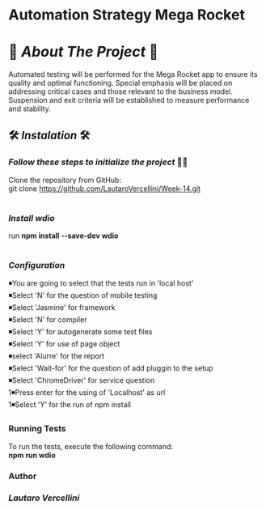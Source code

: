 # **Automation Strategy Mega Rocket**

# 🚀 *About The Project* 🚀

Automated testing will be performed for the Mega Rocket app to ensure its quality and optimal functioning. Special emphasis will be placed on addressing critical cases and those relevant to the business model. Suspension and exit criteria will be established to measure performance and stability.

## 🛠 *Instalation* 🛠
### *Follow these steps to initialize the project* 👩‍💻

Clone the repository from GitHub:<br>
git clone https://github.com/LautaroVercellini/Week-14.git <br>
<br>
### *Install wdio* <br>
run **npm install --save-dev wdio<br>**
<br>
### *Configuration*
:black_medium_small_square:You are going to select that the tests run in 'local host' <br>
:black_medium_small_square:Select 'N' for the question of mobile testing <br>
:black_medium_small_square:Select 'Jasmine' for framework <br>
:black_medium_small_square:Select 'N' for compiler <br>
:black_medium_small_square:Select 'Y' for autogenerate some test files <br>
:black_medium_small_square:Select 'Y' for use of page object <br>
:black_medium_small_square:select 'Alurre' for the report <br>
:black_medium_small_square:Select 'Wait-for' for the question of add pluggin to the setup <br>
:black_medium_small_square:Select 'ChromeDriver' for service question <br>
1:black_medium_small_square:Press enter for the using of 'Localhost' as url <br>
1:black_medium_small_square:Select 'Y' for the run of npm install <br>


### **Running Tests**<br>
To run the tests, execute the following command: <br>
**npm run wdio**

### **Author**
### *Lautaro Vercellini*